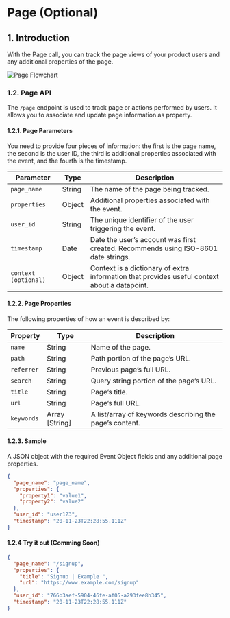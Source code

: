 # Page (Optional)

## 1. Introduction

With the Page call, you can track the page views of your product users and any additional properties of the page.

![Page Flowchart](/img/docs/analyze/apis/page-flowchart.png)

### 1.2. Page API

The `/page` endpoint is used to track page or actions performed by users. It allows you to associate and update page information as property.

#### 1.2.1. Page Parameters

You need to provide four pieces of information: the first is the page name, the second is the user ID, the third is additional properties associated with the event, and the fourth is the timestamp.

**Parameter** | **Type** | **Description**
--- | --- | ---
`page_name` | String | The name of the page being tracked.
`properties` | Object | Additional properties associated with the event.
`user_id` | String | The unique identifier of the user triggering the event.
`timestamp` | Date | Date the user’s account was first created. Recommends using ISO-8601 date strings.
`context (optional)` | Object | Context is a dictionary of extra information that provides useful context about a datapoint.

#### 1.2.2. Page Properties

The following properties of how an event is described by:

**Property** | **Type** | **Description**
--- | --- | ---
`name` | String | Name of the page.
`path` | String | Path portion of the page’s URL.
`referrer` | String | Previous page’s full URL.
`search` | String | Query string portion of the page’s URL.
`title` | String | Page’s title.
`url` | String | Page’s full URL.
`keywords` | Array [String] | A list/array of keywords describing the page’s content.

#### 1.2.3. Sample

A JSON object with the required Event Object fields and any additional page properties.

```json
{
  "page_name": "page_name",
  "properties": {
    "property1": "value1",
    "property2": "value2"
  },
  "user_id": "user123",
  "timestamp": "20-11-23T22:28:55.111Z"
}
```

#### 1.2.4 Try it out (Comming Soon)

```json
{
  "page_name": "/signup",
  "properties": {
    "title": "Signup | Example ",
    "url": "https://www.example.com/signup"
  },
  "user_id": "766b3aef-5904-46fe-af05-a293fee8h345",
  "timestamp": "20-11-23T22:28:55.111Z"
}
```
